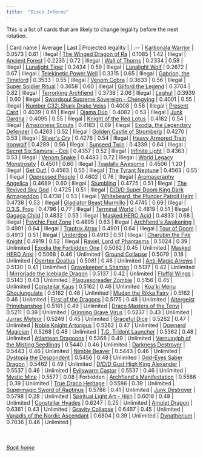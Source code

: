 ```yaml
---
title:  "Disco Inferno"
---
```


This is a list of cards that are likely to change legality before the next rotation.

| Card name | Average | Last | Projected legality |
| :-- |
[Karbonala Warrior](https://db.ygoprodeck.com/card/?search=Karbonala%20Warrior) | 0.0573 | 0.61 | Illegal |
[The Winged Dragon of Ra](https://db.ygoprodeck.com/card/?search=The%20Winged%20Dragon%20of%20Ra) | 0.1085 | 1.42 | Illegal |
[Ancient Forest](https://db.ygoprodeck.com/card/?search=Ancient%20Forest) | 0.2235 | 0.72 | Illegal |
[Wall of Thorns](https://db.ygoprodeck.com/card/?search=Wall%20of%20Thorns) | 0.2334 | 0.58 | Illegal |
[Lunalight Tiger](https://db.ygoprodeck.com/card/?search=Lunalight%20Tiger) | 0.2434 | 0.59 | Illegal |
[Lunalight Wolf](https://db.ygoprodeck.com/card/?search=Lunalight%20Wolf) | 0.2672 | 0.67 | Illegal |
[Telekinetic Power Well](https://db.ygoprodeck.com/card/?search=Telekinetic%20Power%20Well) | 0.3315 | 0.65 | Illegal |
[Gabrion, the Timelord](https://db.ygoprodeck.com/card/?search=Gabrion,%20the%20Timelord) | 0.3533 | 0.55 | Illegal |
[Venom Cobra](https://db.ygoprodeck.com/card/?search=Venom%20Cobra) | 0.3633 | 0.56 | Illegal |
[Super Soldier Ritual](https://db.ygoprodeck.com/card/?search=Super%20Soldier%20Ritual) | 0.3658 | 0.60 | Illegal |
[Gilford the Legend](https://db.ygoprodeck.com/card/?search=Gilford%20the%20Legend) | 0.3704 | 0.82 | Illegal |
[Terrorking Archfiend](https://db.ygoprodeck.com/card/?search=Terrorking%20Archfiend) | 0.3738 | 2.06 | Illegal |
[Leghul](https://db.ygoprodeck.com/card/?search=Leghul) | 0.3939 | 0.60 | Illegal |
[Swordsoul Supreme Sovereign - Chengying](https://db.ygoprodeck.com/card/?search=Swordsoul%20Supreme%20Sovereign%20-%20Chengying) | 0.4001 | 0.55 | Illegal |
[Number C32: Shark Drake Veiss](https://db.ygoprodeck.com/card/?search=Number%20C32:%20Shark%20Drake%20Veiss) | 0.4008 | 0.56 | Illegal |
[Present Card](https://db.ygoprodeck.com/card/?search=Present%20Card) | 0.4039 | 0.61 | Illegal |
[Ojama Duo](https://db.ygoprodeck.com/card/?search=Ojama%20Duo) | 0.4082 | 0.53 | Illegal |
[Junk Gardna](https://db.ygoprodeck.com/card/?search=Junk%20Gardna) | 0.4095 | 0.55 | Illegal |
[Knight of the Red Lotus](https://db.ygoprodeck.com/card/?search=Knight%20of%20the%20Red%20Lotus) | 0.4182 | 0.54 | Illegal |
[Amazoness Scouts](https://db.ygoprodeck.com/card/?search=Amazoness%20Scouts) | 0.4183 | 0.69 | Illegal |
[Exodia, the Legendary Defender](https://db.ygoprodeck.com/card/?search=Exodia,%20the%20Legendary%20Defender) | 0.4263 | 0.52 | Illegal |
[Golden Castle of Stromberg](https://db.ygoprodeck.com/card/?search=Golden%20Castle%20of%20Stromberg) | 0.4270 | 0.53 | Illegal |
[Silver's Cry](https://db.ygoprodeck.com/card/?search=Silver's%20Cry) | 0.4276 | 0.54 | Illegal |
[Heavy Armored Train Ironwolf](https://db.ygoprodeck.com/card/?search=Heavy%20Armored%20Train%20Ironwolf) | 0.4289 | 0.56 | Illegal |
[Sunseed Twin](https://db.ygoprodeck.com/card/?search=Sunseed%20Twin) | 0.4339 | 0.64 | Illegal |
[Secret Six Samurai - Doji](https://db.ygoprodeck.com/card/?search=Secret%20Six%20Samurai%20-%20Doji) | 0.4357 | 0.52 | Illegal |
[Infinite Light](https://db.ygoprodeck.com/card/?search=Infinite%20Light) | 0.4363 | 0.53 | Illegal |
[Venom Snake](https://db.ygoprodeck.com/card/?search=Venom%20Snake) | 0.4483 | 0.72 | Illegal |
[World Legacy Monstrosity](https://db.ygoprodeck.com/card/?search=World%20Legacy%20Monstrosity) | 0.4501 | 0.60 | Illegal |
[Toadally Awesome](https://db.ygoprodeck.com/card/?search=Toadally%20Awesome) | 0.4506 | 1.20 | Illegal |
[Get Out!](https://db.ygoprodeck.com/card/?search=Get%20Out!) | 0.4563 | 0.55 | Illegal |
[The Tyrant Neptune](https://db.ygoprodeck.com/card/?search=The%20Tyrant%20Neptune) | 0.4563 | 0.55 | Illegal |
[Oppressed People](https://db.ygoprodeck.com/card/?search=Oppressed%20People) | 0.4602 | 0.76 | Illegal |
[Aromaseraphy Angelica](https://db.ygoprodeck.com/card/?search=Aromaseraphy%20Angelica) | 0.4689 | 0.60 | Illegal |
[Stumbling](https://db.ygoprodeck.com/card/?search=Stumbling) | 0.4725 | 0.51 | Illegal |
[The Revived Sky God](https://db.ygoprodeck.com/card/?search=The%20Revived%20Sky%20God) | 0.4725 | 0.51 | Illegal |
[D/D/D Super Doom King Dark Armageddon](https://db.ygoprodeck.com/card/?search=D/D/D%20Super%20Doom%20King%20Dark%20Armageddon) | 0.4738 | 0.53 | Illegal |
[Whitebeard, the Plunder Patroll Helm](https://db.ygoprodeck.com/card/?search=Whitebeard,%20the%20Plunder%20Patroll%20Helm) | 0.4738 | 0.53 | Illegal |
[Gladiator Beast Murmillo](https://db.ygoprodeck.com/card/?search=Gladiator%20Beast%20Murmillo) | 0.4745 | 0.69 | Illegal |
[D.3.S. Frog](https://db.ygoprodeck.com/card/?search=D.3.S.%20Frog) | 0.4796 | 0.77 | Illegal |
[Terminal World](https://db.ygoprodeck.com/card/?search=Terminal%20World) | 0.4819 | 0.51 | Illegal |
[Gagaga Child](https://db.ygoprodeck.com/card/?search=Gagaga%20Child) | 0.4832 | 0.53 | Illegal |
[Masked HERO Acid](https://db.ygoprodeck.com/card/?search=Masked%20HERO%20Acid) | 0.4833 | 0.68 | Illegal |
[Psychic Feel Zone](https://db.ygoprodeck.com/card/?search=Psychic%20Feel%20Zone) | 0.4895 | 0.63 | Illegal |
[Archfiend's Awakening](https://db.ygoprodeck.com/card/?search=Archfiend's%20Awakening) | 0.4901 | 0.64 | Illegal |
[Traptrix Atrax](https://db.ygoprodeck.com/card/?search=Traptrix%20Atrax) | 0.4901 | 0.64 | Illegal |
[Tour of Doom](https://db.ygoprodeck.com/card/?search=Tour%20of%20Doom) | 0.4913 | 0.51 | Illegal |
[Underdog](https://db.ygoprodeck.com/card/?search=Underdog) | 0.4913 | 0.51 | Illegal |
[Charubin the Fire Knight](https://db.ygoprodeck.com/card/?search=Charubin%20the%20Fire%20Knight) | 0.4919 | 0.52 | Illegal |
[Raviel, Lord of Phantasms](https://db.ygoprodeck.com/card/?search=Raviel,%20Lord%20of%20Phantasms) | 0.5024 | 0.39 | Unlimited |
[Exodia the Forbidden One](https://db.ygoprodeck.com/card/?search=Exodia%20the%20Forbidden%20One) | 0.5062 | 0.45 | Unlimited |
[Masked HERO Anki](https://db.ygoprodeck.com/card/?search=Masked%20HERO%20Anki) | 0.5068 | 0.46 | Unlimited |
[Ground Collapse](https://db.ygoprodeck.com/card/?search=Ground%20Collapse) | 0.5079 | 0.18 | Unlimited |
[Overtex Qoatlus](https://db.ygoprodeck.com/card/?search=Overtex%20Qoatlus) | 0.5081 | 0.48 | Unlimited |
[Anti-Magic Arrows](https://db.ygoprodeck.com/card/?search=Anti-Magic%20Arrows) | 0.5130 | 0.41 | Unlimited |
[Gravekeeper's Shaman](https://db.ygoprodeck.com/card/?search=Gravekeeper's%20Shaman) | 0.5137 | 0.42 | Unlimited |
[Mirrorjade the Iceblade Dragon](https://db.ygoprodeck.com/card/?search=Mirrorjade%20the%20Iceblade%20Dragon) | 0.5137 | 0.42 | Unlimited |
[Fluffal Wings](https://db.ygoprodeck.com/card/?search=Fluffal%20Wings) | 0.5143 | 0.43 | Unlimited |
[Plaguespreader Zombie](https://db.ygoprodeck.com/card/?search=Plaguespreader%20Zombie) | 0.5156 | 0.45 | Unlimited |
[Constellar Kaus](https://db.ygoprodeck.com/card/?search=Constellar%20Kaus) | 0.5162 | 0.46 | Unlimited |
[Koa'ki Meiru Ghoulungulate](https://db.ygoprodeck.com/card/?search=Koa'ki%20Meiru%20Ghoulungulate) | 0.5162 | 0.46 | Unlimited |
[Mudan the Rikka Fairy](https://db.ygoprodeck.com/card/?search=Mudan%20the%20Rikka%20Fairy) | 0.5162 | 0.46 | Unlimited |
[First of the Dragons](https://db.ygoprodeck.com/card/?search=First%20of%20the%20Dragons) | 0.5175 | 0.48 | Unlimited |
[Altergeist Primebanshee](https://db.ygoprodeck.com/card/?search=Altergeist%20Primebanshee) | 0.5181 | 0.49 | Unlimited |
[Draco Masters of the Tenyi](https://db.ygoprodeck.com/card/?search=Draco%20Masters%20of%20the%20Tenyi) | 0.5211 | 0.39 | Unlimited |
[Grinning Grave Virus](https://db.ygoprodeck.com/card/?search=Grinning%20Grave%20Virus) | 0.5237 | 0.43 | Unlimited |
[Jurrac Meteor](https://db.ygoprodeck.com/card/?search=Jurrac%20Meteor) | 0.5249 | 0.45 | Unlimited |
[Graceful Dice](https://db.ygoprodeck.com/card/?search=Graceful%20Dice) | 0.5262 | 0.47 | Unlimited |
[Noble Knight Artorigus](https://db.ygoprodeck.com/card/?search=Noble%20Knight%20Artorigus) | 0.5262 | 0.47 | Unlimited |
[Downerd Magician](https://db.ygoprodeck.com/card/?search=Downerd%20Magician) | 0.5268 | 0.48 | Unlimited |
[T.G. Trident Launcher](https://db.ygoprodeck.com/card/?search=T.G.%20Trident%20Launcher) | 0.5362 | 0.48 | Unlimited |
[Atlantean Dragoons](https://db.ygoprodeck.com/card/?search=Atlantean%20Dragoons) | 0.5368 | 0.49 | Unlimited |
[Vernusylph of the Misting Seedlings](https://db.ygoprodeck.com/card/?search=Vernusylph%20of%20the%20Misting%20Seedlings) | 0.5440 | 0.46 | Unlimited |
[Darkness Destroyer](https://db.ygoprodeck.com/card/?search=Darkness%20Destroyer) | 0.5443 | 0.46 | Unlimited |
[Nimble Beaver](https://db.ygoprodeck.com/card/?search=Nimble%20Beaver) | 0.5443 | 0.46 | Unlimited |
[Dystopia the Despondent](https://db.ygoprodeck.com/card/?search=Dystopia%20the%20Despondent) | 0.5456 | 0.48 | Unlimited |
[Odd-Eyes Saber Dragon](https://db.ygoprodeck.com/card/?search=Odd-Eyes%20Saber%20Dragon) | 0.5462 | 0.49 | Unlimited |
[D/D/D Gust High King Alexander](https://db.ygoprodeck.com/card/?search=D/D/D%20Gust%20High%20King%20Alexander) | 0.5537 | 0.46 | Unlimited |
[Evilswarm Castor](https://db.ygoprodeck.com/card/?search=Evilswarm%20Castor) | 0.5537 | 0.46 | Unlimited |
[Mystic Mine](https://db.ygoprodeck.com/card/?search=Mystic%20Mine) | 0.5577 | 0.08 | Forbidden |
[Archfiend's Manifestation](https://db.ygoprodeck.com/card/?search=Archfiend's%20Manifestation) | 0.5586 | 0.39 | Unlimited |
[True Draco Heritage](https://db.ygoprodeck.com/card/?search=True%20Draco%20Heritage) | 0.5586 | 0.39 | Unlimited |
[Supermagic Sword of Raptinus](https://db.ygoprodeck.com/card/?search=Supermagic%20Sword%20of%20Raptinus) | 0.5786 | 0.41 | Unlimited |
[Junk Destroyer](https://db.ygoprodeck.com/card/?search=Junk%20Destroyer) | 0.5798 | 0.28 | Unlimited |
[Spiritual Light Art - Hijiri](https://db.ygoprodeck.com/card/?search=Spiritual%20Light%20Art%20-%20Hijiri) | 0.6018 | 0.48 | Unlimited |
[Constellar Hyades](https://db.ygoprodeck.com/card/?search=Constellar%20Hyades) | 0.6247 | 0.25 | Unlimited |
[Amulet Dragon](https://db.ygoprodeck.com/card/?search=Amulet%20Dragon) | 0.6361 | 0.43 | Unlimited |
[Gravity Collapse](https://db.ygoprodeck.com/card/?search=Gravity%20Collapse) | 0.6467 | 0.45 | Unlimited |
[Vanadis of the Nordic Ascendant](https://db.ygoprodeck.com/card/?search=Vanadis%20of%20the%20Nordic%20Ascendant) | 0.6804 | 0.39 | Unlimited |
[Dynatherium](https://db.ygoprodeck.com/card/?search=Dynatherium) | 0.7036 | 0.46 | Unlimited |

<br>

###### [Back home](index)